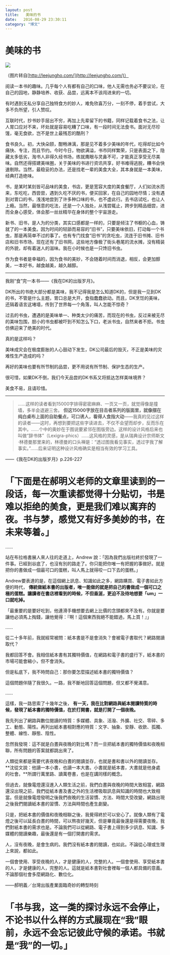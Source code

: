 ```yaml
---
layout: post
title:   美味的书
date:   2016-08-29 23:30:11
category: "博文"
---
```

# 美味的书

![](http://7xoc51.com1.z0.glb.clouddn.com/sabbath-morning.jpg)

（图片转自[http://leejungho.com/](http://leejungho.com/)）



阅读一本书的趣味。几乎每个人有都有自己的口味，他人无需也务必不要议论，在自己的园地，静静培养、收获、品尝，远离本不该闯进来的一切。

有时遇到无私分享自己独特食方的妙人，难免欣喜万分，一刻不停，着手尝试，大多不负所望，引人赞叹。

互联时代，抄书妙手层出不穷，再加上先辈留下的书籍，同样记载着食书之法，让人胃口应对不来，坏处就是容易吃糟了口味，有一段时间无法食书。面对无尽珍馐，毫无食欲，岂不是世上最残忍的酷刑？

食书良久。初，大快朵颐，酣畅淋漓，那是见不着多少美味的年代，吃得却比如今痛快、专注，而且节约。今时今日，物欲满溢，书市同样繁荣，只是表面之下，隐藏太多低劣，淘书人非得久经书场，练就鹰眼与灵鼻不可，才能真正享受无尽美味。自然还得搭建美味圈，关于美味的书进行资讯共享，好书难得逃脱，糟书会快速剔除。当然，最稳妥的办法，还是找老一辈的美食大全，其本身就是一本美味，经典打造绝味。

书，是某时某刻皆可品味的美食，书店，更是宽容大度的美食餐厅，人们如流水而来，东吃吃，西尝尝，遇到久吃不厌的书，便买回家，在自己的园地尽情；没有遇到对胃口的书，浅浅地尝到了许多种口味的书，也不虚此行。去书店试吃，也让人上瘾。当然，最惬意的吃法，还是一个人独处，从浅尝辄止，跨步到精品细尝，进而全身心感受，体会那一丝丝精华在身体的整个宇宙游走。

新书、旧书，是人为的分类，其实口感都是一样的，只要是倾注了书橱的心血，铸就了的一本美食。因为时间的轻舔而易容的“旧书”，只要美味依旧，打动每一个书虫，那是再简单不过的事了。也有专门找食“旧书”的贪吃虫，流连于旧书摊、旧书店和旧书市场，现在还有了旧书网，这些地方像极了街头巷尾的流水摊，没有精装的外貌，却有着迷人的滋味。我在小时候也是一只馋旧书虫。

作为食书者是幸福的，因为食书的美妙，不会随着时间而消退，相反，会更加醇美，一本好书，越食越美，越久越醇。

***

我刚“食”完一本书——《我在DK的出版岁月》。

DK所出的书绝大部分都是美味，我不记得我是怎么知道DK的，但是我一见到DK的书，不管是什么主题，胃口总是大开，食指蠢蠢欲动。而且，DK烹饪的美味，还隔着语言这堵墙，传到了世界每一个角落，叫人怎能不惊奇？

过去的书虫，遭遇的是美味单一、种类太少的痛苦，而现在的书虫，反过来被无尽的美味包围，胆小的书虫都被吓到不知怎么下口，老派书虫，自然来者不拒。书虫仿佛迎来了绝美的时代。

真的是这样吗？

美味成灾会在极度膨胀的人心鼓动下发生，DK公司最后的毁灭，不正是美味的灾难性生产造成的吗？

再好的美味也要有所节制的品尝，更不用说有所节制、保护生态的生产。

很可惜，如果DK不倒，我们今天品尝的DK书系又将抵达怎样美味境界？

美食不易，且请珍惜。

***



> ……这样的读者看到15000字排得密密麻麻、一页又一页，就觉得像是撞墙，多半会退避三舍。 **但这15000字放在目击者系列的版面里，就像摆在纯白桌布上面的自助餐点，可口诱人，看得人食指大动**——我真的见过这样的读者——这时，再想到要把这些字读进去，不仅不会望而却步，反而乐在其中。……个中的奥妙在于图说要紧邻在图版旁边。这样的设计风格后来也叫做“辞书体”（Lexigra-phics）……这风格的灵感，是从瑞典设计宗师斯文·林德曼那里来的，林德曼的口头禅是：“透过图我看见事实，透过字我了解事实。”……后来证明这种设计风格确实是相当有效的学习工具。

——《我在DK的出版岁月》p.226-227



# 「下面是在郝明义老师的文章里读到的一段话，每一次重读都觉得十分贴切，书是难以拒绝的美食，更是我们难以离弃的夜。书与梦，感觉又有好多美妙的书，在未来等着。」



……

站在布拉格書展人來人往的走道上，Andrew 說：「因為我們出版社終於發現了一件事。已經到谷底了，也沒有別的路走了。你只能把你唯一有把握的事做好。就是把你的書做成一個最可口的蛋糕，叫人馬上就得咬一口下去的蛋糕。」

Andrew要表達的是，在這個網上訊息、知識如此之多，網路購買、電子書如此方便的時代， **傳統做紙本書的出版者，唯一能做的就是把自己的書做成一個可口之極的蛋糕。讓讀者在書店裡看到的時候，不但垂涎，更迫不及待地想要「um」一口就吃掉。**

「最重要的是要好吃到，他連滑手機想要去網上比價的念頭都來不及有。你就是要讓他必須馬上掏錢，讓他覺得：『啊！這個東西我絕不能錯過，馬上買！』」

……

從二十多年前，我就經常被問：紙本書是不是會消失？會被電子書取代？網路閱讀取代？

我都回答不會。我相信紙本書有其獨特價值，在網路和電子書的盛行下，紙本書的市場可能會縮小，但不會消失。

但是私底下，我不時問自己：那你要怎麼描述紙本書的獨特價值？

這個問題伴隨了我很久。一路，我不斷地回答這個問題，但又都不覺滿意。

……

這樣，我一路思索了十幾年之後， **有一天，我在比對網路與紙本閱讀特質的時候，發現了紙本書的獨特價值，在於打開書，就是打開了一個夜晚。**

我先列出了網路與數位閱讀的特質：多媒體、具象、活潑、外擴、社交、零碎、多工、動態、陽性。再列出紙本書相對應的特質：文字、抽象、安靜、收歛、孤獨、整體、線性、靜態、陰性。

忽然我發現：這不就是白晝與夜晚的對比嗎？而一旦把紙本書的獨特價值和夜晚相聯，所有問題的答案就都跳出來了。

人類從來都是需要代表夜晚和白晝的閱讀並存，也就是書和書以外的閱讀並存。**沈從文說：他讀一本小書，也讀一本大書。小書就是紙本書，大書就是他身處的社會。**所謂行萬里路、讀萬卷書，也是在講同樣的概念。

但過去，就像電燈還沒進入人類生活之前，我們白晝與夜晚的時間大致相當，網路還沒出現之前，我們從紙本書及書之外的生活裡吸取訊息與知識的時間也大致相當。但是就像電燈發明之後我們夜晚的生活習慣、方法、時間大受改變，網路出現之後我們閱讀紙本書的習慣、方法與時間也產生劇變。

只是，把紙本書的價值和夜晚相聯之後，我覺得終於可以安心了。就像人類有了電燈之後可以延長白晝的時間，可以熬夜好幾天，但是畢竟最後還是得需要夜晚，我們對紙本書的需求也是。不論我們可以從網路、電子書上得到多少訊息、知識、多媒體的閱讀樂趣，最後還是有一個打開書的需求。

人，沒有夜晚，是會生病的。我們沒有紙本書的閱讀，也如此。不論從心理或生理上來說，都如此。

一個會使用、享受夜晚的人，才是健康的人，完整的人。一個會使用、享受紙本書的人，才是健康的人，完整的人。這就是紙本書對社會裡每一個人都具備的意義。不論那個社會多麼網路化、數位化。



——郝明義／台灣出版產業面臨奇妙的轉型時刻





# 「书与我，这一类的探讨永远不会停止，不论书以什么样的方式展现在“我”眼前，永远不会忘记彼此守候的承诺。书就是“我”的一切。」








